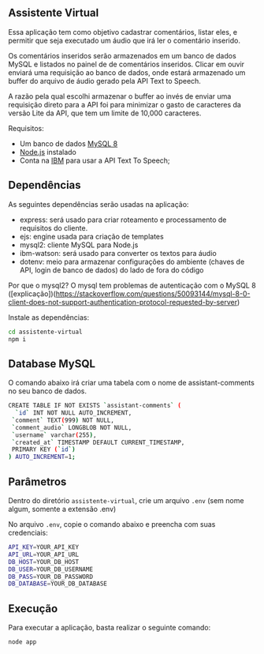 
## Assistente Virtual

Essa aplicação tem como objetivo cadastrar comentários, listar eles, e permitir que seja executado um áudio que irá ler o comentário inserido.

Os comentários inseridos serão armazenados em um banco de dados MySQL e listados no painel de de comentários inseridos.
Clicar em ouvir enviará uma requisição ao banco de dados, onde estará armazenado um buffer do arquivo de áudio gerado pela API Text to Speech.

A razão pela qual escolhi armazenar o buffer ao invés de enviar uma requisição direto para a API foi para minimizar o gasto de caracteres da versão Lite da API, que tem um limite de 10,000 caracteres.

Requisitos:
- Um banco de dados [MySQL 8](https://dev.mysql.com/downloads/) 
- [Node.js](https://nodejs.org/) instalado
- Conta na [IBM](https://www.ibm.com/cloud/watson-text-to-speech) para usar a API Text To Speech;


## Dependências

As seguintes dependências serão usadas na aplicação:
- express: será usado para criar roteamento e processamento de requisitos do cliente.
- ejs: engine usada para criação de templates
- mysql2: cliente MySQL para Node.js
- ibm-watson: será usado para converter os textos para áudio
- dotenv: meio para armazenar configurações do ambiente (chaves de API, login de banco de dados) do lado de fora do código

Por que o mysql2?
O mysql tem problemas de autenticação com o MySQL 8 ([explicação])(https://stackoverflow.com/questions/50093144/mysql-8-0-client-does-not-support-authentication-protocol-requested-by-server)


Instale as dependências:

```sh
cd assistente-virtual
npm i
```

## Database MySQL

O comando abaixo irá criar uma tabela com o nome de assistant-comments no seu banco de dados.

```sh
CREATE TABLE IF NOT EXISTS `assistant-comments` (
  `id` INT NOT NULL AUTO_INCREMENT,
 `comment` TEXT(999) NOT NULL,
 `comment_audio` LONGBLOB NOT NULL,
 `username` varchar(255),
 `created_at` TIMESTAMP DEFAULT CURRENT_TIMESTAMP,
 PRIMARY KEY (`id`)
) AUTO_INCREMENT=1;
```


## Parâmetros

Dentro do diretório `assistente-virtual`, crie um arquivo `.env` (sem nome algum, somente a extensão .env) 

No arquivo `.env`, copie o comando abaixo e preencha com suas credenciais:

```sh
API_KEY=YOUR_API_KEY
API_URL=YOUR_API_URL
DB_HOST=YOUR_DB_HOST
DB_USER=YOUR_DB_USERNAME
DB_PASS=YOUR_DB_PASSWORD
DB_DATABASE=YOUR_DB_DATABASE

```

## Execução

Para executar a aplicação, basta realizar o seguinte comando:

```sh
node app
```